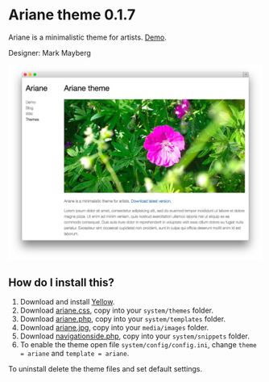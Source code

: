Ariane theme 0.1.7
==================
Ariane is a minimalistic theme for artists. [Demo](http://demo.datenstrom.se/themes/ariane-theme).

Designer: Mark Mayberg

![Screenshot](ariane-theme.jpg?raw=true)

How do I install this?
----------------------
1. Download and install [Yellow](https://github.com/datenstrom/yellow/).  
2. Download [ariane.css](ariane.css?raw=true), copy into your `system/themes` folder.  
3. Download [ariane.php](ariane.php?raw=true), copy into your `system/templates` folder.  
4. Download [ariane.jpg](ariane.jpg?raw=true), copy into your `media/images` folder.  
5. Download [navigationside.php](https://github.com/datenstrom/yellow-extensions/blob/master/snippets/navigationside/navigationside.php?raw=true), copy into your `system/snippets` folder. 
6. To enable the theme open file `system/config/config.ini`, change `theme = ariane` and `template = ariane`.  

To uninstall delete the theme files and set default settings.